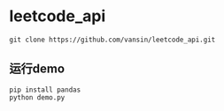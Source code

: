 # leetcode_api

```shell
git clone https://github.com/vansin/leetcode_api.git
```

## 运行demo

```shell
pip install pandas
python demo.py
```